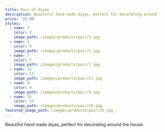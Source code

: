 ```yaml
---
title: Pair of Diyas
description: Beautiful hand made diyas, perfect for decorating around the house.
price: '21.00'
styles:
  - name: 3
    color: 3
    image_path: /images/products/pair/3.jpg
  - name: 5
    color: 5
    image_path: /images/products/pair/5.jpg
  - name: 7
    color: 7
    image_path: /images/products/pair/7.jpg
  - name: 11
    color: 11
    image_path: /images/products/pair/11.jpg
  - name: 9
    color: 9
    image_path: /images/products/pair/9.jpg
  - name: 15
    color: 15
    image_path: /images/products/pair/15.jpg
featured_image_path: /images/products/pair/15.jpg
---
```


Beautiful hand made diyas, perfect for decorating around the house.
